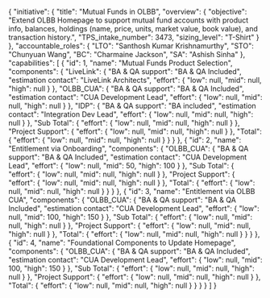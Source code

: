 {
  "initiative": {
    "title": "Mutual Funds in OLBB",
    "overview": {
      "objective": "Extend OLBB Homepage to support mutual fund accounts with product info, balances, holdings (name, price, units, market value, book value), and transaction history.",
      "TPS_intake_number": 3473,
      "sizing_level": "T-Shirt"
    }
  },
  "accountable_roles": {
    "LTO": "Santhosh Kumar Krishnamurthy",
    "STO": "Chunyuan Wang",
    "BC": "Charmaine Jackson",
    "SA": "Ashish Sinha"
  },
  "capabilities": [
    {
      "id": 1,
      "name": "Mutual Funds Product Selection",
      "components": {
        "LiveLink": {
          "BA & QA support": "BA & QA Included",
          "estimation contact": "LiveLink Architects",
          "effort": {
            "low": null,
            "mid": null,
            "high": null
          }
        },
        "OLBB_CUA": {
          "BA & QA support": "BA & QA Included",
          "estimation contact": "CUA Development Lead",
          "effort": {
            "low": null,
            "mid": null,
            "high": null
          }
        },
        "IDP": {
          "BA & QA support": "BA included",
          "estimation contact": "Integration Dev Lead",
          "effort": {
            "low": null,
            "mid": null,
            "high": null
          }
        },
        "Sub Total": {
          "effort": {
            "low": null,
            "mid": null,
            "high": null
          }
        },
        "Project Support": {
          "effort": {
            "low": null,
            "mid": null,
            "high": null
          }
        },
        "Total": {
          "effort": {
            "low": null,
            "mid": null,
            "high": null
          }
        }
      }
    },
    {
      "id": 2,
      "name": "Entitlement via Onboarding",
      "components": {
        "OLBB_CUA": {
          "BA & QA support": "BA & QA Included",
          "estimation contact": "CUA Development Lead",
          "effort": {
            "low": null,
            "mid": 50,
            "high": 100
          }
        },
        "Sub Total": {
          "effort": {
            "low": null,
            "mid": null,
            "high": null
          }
        },
        "Project Support": {
          "effort": {
            "low": null,
            "mid": null,
            "high": null
          }
        },
        "Total": {
          "effort": {
            "low": null,
            "mid": null,
            "high": null
          }
        }
      }
    },
    {
      "id": 3,
      "name": "Entitlement via OLBB CUA",
      "components": {
        "OLBB_CUA": {
          "BA & QA support": "BA & QA Included",
          "estimation contact": "CUA Development Lead",
          "effort": {
            "low": null,
            "mid": 100,
            "high": 150
          }
        },
        "Sub Total": {
          "effort": {
            "low": null,
            "mid": null,
            "high": null
          }
        },
        "Project Support": {
          "effort": {
            "low": null,
            "mid": null,
            "high": null
          }
        },
        "Total": {
          "effort": {
            "low": null,
            "mid": null,
            "high": null
          }
        }
      }
    },
    {
      "id": 4,
      "name": "Foundational Components to Update Homepage",
      "components": {
        "OLBB_CUA": {
          "BA & QA support": "BA & QA Included",
          "estimation contact": "CUA Development Lead",
          "effort": {
            "low": null,
            "mid": 100,
            "high": 150
          }
        },
        "Sub Total": {
          "effort": {
            "low": null,
            "mid": null,
            "high": null
          }
        },
        "Project Support": {
          "effort": {
            "low": null,
            "mid": null,
            "high": null
          }
        },
        "Total": {
          "effort": {
            "low": null,
            "mid": null,
            "high": null
          }
        }
      }
    }
  ]
}

